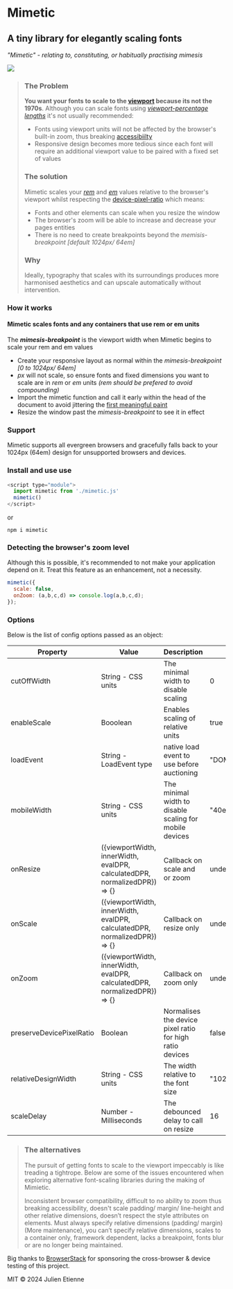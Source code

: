 # Mimetic
## A tiny library for elegantly scaling fonts
_"Mimetic" - relating to, constituting, or habitually practising mimesis_

<img src="https://user-images.githubusercontent.com/7676299/236578193-a523cc8c-7187-45bf-8ef4-c6ef9c295eb8.gif">

> ### The Problem
> **You want your fonts to scale to the [viewport](https://developer.mozilla.org/en-US/docs/Web/CSS/Viewport_concepts#what_is_a_viewport) because its not the 1970s**. Although you can scale fonts using _[viewport-percentage lengths](https://www.w3.org/TR/css-values-3/#viewport-relative-lengths)_ it's not usually recommended:
> - Fonts using viewport units will not be affected by the browser's built-in zoom, thus breaking [accessibiilty](https://developer.mozilla.org/en-US/docs/Learn/Accessibility/What_is_accessibility)
> - Responsive design becomes more tedious since each font will require an additional viewport value to be paired with a fixed set of values
>
> ### The solution
> Mimetic scales your _[rem](https://developer.mozilla.org/en-US/docs/Learn/CSS/Building_blocks/Values_and_units#relative_length_units)_ and _[em](https://developer.mozilla.org/en-US/docs/Learn/CSS/Building_blocks/Values_and_units#relative_length_units)_ values relative to the browser's viewport whilst respecting the [device-pixel-ratio](https://developer.mozilla.org/en-US/docs/Web/API/Window/devicePixelRatio)
> which means: 
> - Fonts and other elements can scale when you resize the window
> - The browser's zoom will be able to increase and decrease your pages entities
> - There is no need to create breakpoints beyond the _memisis-breakpoint_ _[default 1024px/ 64em]_
>
> ### Why
> Ideally, typography that scales with its surroundings produces more harmonised aesthetics and can upscale automatically without intervention.  

### How it works
#### Mimetic scales fonts and any containers that use rem or em units
The **_mimesis-breakpoint_** is the viewport width when Mimetic begins to scale your rem and em values
- Create your responsive layout as normal within the _mimesis-breakpoint_ _[0 to 1024px/ 64em]_
- _px_ will not scale, so ensure fonts and fixed dimensions you want to scale are in _rem_ or _em_ units _(rem should be prefered to avoid compounding)_
- Import the mimetic function and call it early within the head of the document to avoid jittering the [first meaningful paint](https://developer.chrome.com/en/docs/lighthouse/performance/first-meaningful-paint/)
- Resize the window past the _mimesis-breakpoint_ to see it in effect


### Support
Mimetic supports all evergreen browsers and gracefully falls back to your 1024px (64em) design for unsupported browsers and devices.

### Install and use use
```javascript
<script type="module">
  import mimetic from './mimetic.js'
  mimetic()
</script>
```
or 

`npm i mimetic`

### Detecting the browser's zoom level
Although this is possible, it's recommended to not make your application depend on it. Treat this feature as an enhancement, not a necessity.
```javascript
mimetic({
  scale: false,
  onZoom: (a,b,c,d) => console.log(a,b,c,d);
});
```

### Options
Below is the list of config options passed as an object:

| Property  | Value  | Description | Default |  
|---|---|---|---|
| cutOffWidth | String - CSS units  | The minimal width to disable scaling | 0 |    
| enableScale | Booolean  | Enables scaling of relative units | true |  
| loadEvent | String - LoadEvent type  | native load event to use before auctioning | "DOMContentLoaded" | 
| mobileWidth | String - CSS units | The minimal width to disable scaling for mobile devices  | "40em" |
| onResize | ({viewportWidth, innerWidth, evalDPR, calculatedDPR, normalizedDPR}) => {} | Callback on scale and or zoom | undefined |   
| onScale | ({viewportWidth, innerWidth, evalDPR, calculatedDPR, normalizedDPR}) => {} | Callback on resize only | undefined |  
| onZoom | ({viewportWidth, innerWidth, evalDPR, calculatedDPR, normalizedDPR}) => {} | Callback on zoom only | undefined |
| preserveDevicePixelRatio | Boolean | Normalises the device pixel ratio for high ratio devices | false |
| relativeDesignWidth | String - CSS units  | The width relative to the font size | "1024px" |
| scaleDelay | Number - Milliseconds | The debounced delay to call on resize | 16  |

> ### The alternatives
> The pursuit of getting fonts to scale to the viewport impeccably is like treading a tightrope. 
> Below are some of the issues encountered when exploring alternative font-scaling libraries during the making of Mimietic.
>
> Inconsistent browser compatibility, difficult to no ability to zoom thus breaking accessibility, doesn't scale padding/ margin/ line-height and other relative dimensions, doesn’t respect the style attributes on elements. Must always specify relative dimensions (padding/ margin)(More maintenance), you can’t specify relative dimensions, scales to a container only, framework dependent, lacks a breakpoint, fonts blur or are no longer being maintained.

Big thanks to [BrowserStack](https://www.browserstack.com) for sponsoring the cross-browser & device testing of this project.

MIT © 2024 Julien Etienne
